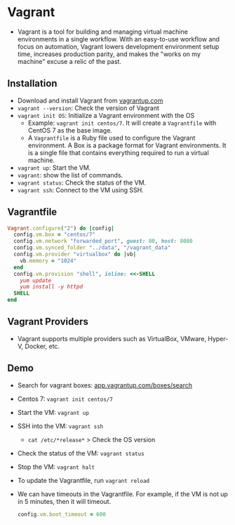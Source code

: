 # Vagrant

- Vagrant is a tool for building and managing virtual machine environments in a single workflow. With an easy-to-use workflow and focus on automation, Vagrant lowers development environment setup time, increases production parity, and makes the "works on my machine" excuse a relic of the past.

## Installation

- Download and install Vagrant from [vagrantup.com](https://www.vagrantup.com/)
- `vagrant --version`: Check the version of Vagrant
- `vagrant init OS`: Initialize a Vagrant environment with the OS
  - Example: `vagrant init centos/7`. It will create a `Vagrantfile` with CentOS 7 as the base image.
  - A `Vagrantfile` is a Ruby file used to configure the Vagrant environment. A Box is a package format for Vagrant environments. It is a single file that contains everything required to run a virtual machine.
- `vagrant up`: Start the VM.
- `vagrant`: show the list of commands.
- `vagrant status`: Check the status of the VM.
- `vagrant ssh`: Connect to the VM using SSH.

## Vagrantfile

```ruby
Vagrant.configure("2") do |config|
  config.vm.box = "centos/7"
  config.vm.network "forwarded_port", guest: 80, host: 8080
  config.vm.synced_folder "../data", "/vagrant_data"
  config.vm.provider "virtualbox" do |vb|
    vb.memory = "1024"
  end
  config.vm.provision "shell", inline: <<-SHELL
    yum update
    yum install -y httpd
  SHELL
end
```

## Vagrant Providers

- Vagrant supports multiple providers such as VirtualBox, VMware, Hyper-V, Docker, etc.

## Demo

- Search for vagrant boxes: [app.vagrantup.com/boxes/search](https://app.vagrantup.com/boxes/search)
- Centos 7: `vagrant init centos/7`
- Start the VM: `vagrant up`
- SSH into the VM: `vagrant ssh`
  - `cat /etc/*release*` > Check the OS version
- Check the status of the VM: `vagrant status`
- Stop the VM: `vagrant halt`
- To update the Vagrantfile, run `vagrant reload`

- We can have timeouts in the Vagrantfile. For example, if the VM is not up in 5 minutes, then it will timeout.
  ```ruby
  config.vm.boot_timeout = 600
  ```
